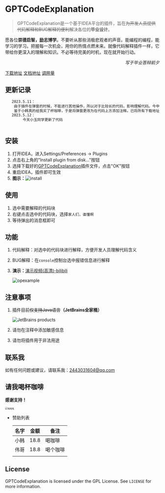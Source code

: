 # GPTCodeExplanation

> GPTCodeExplanation是一个基于IDEA平台的插件，旨在~~为开发人员提供代码解释和BUG解释的便利~~解决各位的**毕业设计**。

愿各位**崇德启智，励志博学**。不要听从那些消极悲观者的声音。能编程的编程，能学习的学习。把握每一次机会，用你的热情点燃未来。就像代码解释插件一样，它带给你更深入的理解和知识。不必等待完美的时机，现在就开始行动。
<p align="right"><em>写于毕业答辩前夕</em></p>

[下载地址](https://docx.redhat.team/v2/GPTCodeExplanation.zip)  [文档地址](https://docx.redhat.team/)  [调用量](https://chart.redhat.team/)

## 更新记录

```bash
   2023.5.11：
	由于插件在弹窗的时候，不能进行其他操作，所以对于比较长的代码，影响理解代码。今中午看到小韩在边截屏边看代码。
	鉴于小韩真的给我买了杯咖啡，于是将弹窗更改为在代码上方添加注释。已将所有下载地址更改为最新。
   2023.5.12：
        今天小玉同学更新了代码
   	
```

## 安装

1. 打开IDEA，进入Settings/Preferences -> Plugins
2. 点击右上角的"Install plugin from disk..."按钮
3. 选择下载好的[GPTCodeExplanation](https://docx.redhat.team/v2/GPTCodeExplanation.zip)插件文件，点击"OK"按钮
4. 重启IDEA，插件即可生效
5. **图示：**![install](https://s1.ax1x.com/2023/05/10/p9DYIEj.png)

## 使用

1. 选中需要解释的代码块
2. 右键点击选中的代码块，选择`家人们，谁懂啊`
3. 等待弹出的消息框即可

## 功能

1. 代码解释：对选中的代码块进行解释，方便开发人员理解代码含义

2. BUG解释：在`console`控制台选中报错信息进行解释

3. **演示：**[演示视频(高清)-bilibili](https://www.bilibili.com/video/BV1d24y1T7Ee)

   ![opexample](https://docx.redhat.team/opexample.gif)

## 注意事项

1. 插件目前~~仅支持Java语言~~**（JetBrains全家桶）**

   ![JetBrains products](https://s1.ax1x.com/2023/05/11/p9ryb9S.png)

2. 请勿在注释中添加敏感信息

3. 请勿将插件用于非法用途

## 联系我

如有任何问题或建议，请联系我：[2443031604@qq.com](mailto:2443031604@qq.com)

## 请我喝杯咖啡

**感谢支持！**

<img src="https://docx.redhat.team/denote.png" alt="吨吨吨" style="zoom:50%;" />

- 赞助列表

  | 名字 | 金额 | 备注   |
  | ---- | ---- | ------ |
  | 小韩 | 18.8 | 喝咖啡 |
  | 伟哥 | 18.8 | 喝个咖啡 |
  |      |      |        |

## License

GPTCodeExplanation is licensed under the GPL License. See `LICENSE` for more information.
